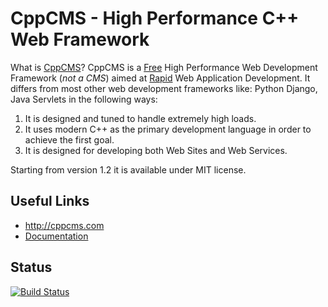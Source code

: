 # CppCMS - High Performance C++ Web Framework

What is [CppCMS](http://cppcms.com/)? CppCMS is a [Free](http://en.wikipedia.org/wiki/Free_and_open_source_software) High Performance Web Development Framework (_not a CMS_) aimed at [Rapid](http://en.wikipedia.org/wiki/Rapid_application_development) Web Application Development. It differs from most other web development frameworks like: Python Django, Java Servlets in  the following ways:

1. It is designed and tuned to handle extremely high loads.
2. It uses modern C++ as the primary development language in order to achieve the first goal.
3. It is designed for developing both Web Sites and Web Services.

Starting from version 1.2 it is available under MIT license.

## Useful Links

- <http://cppcms.com>
- [Documentation](http://cppcms.com/wikipp/en/page/cppcms_1x)

## Status

[![Build Status](https://travis-ci.org/artyom-beilis/cppcms.svg?branch=master)](https://travis-ci.org/artyom-beilis/cppcms)

